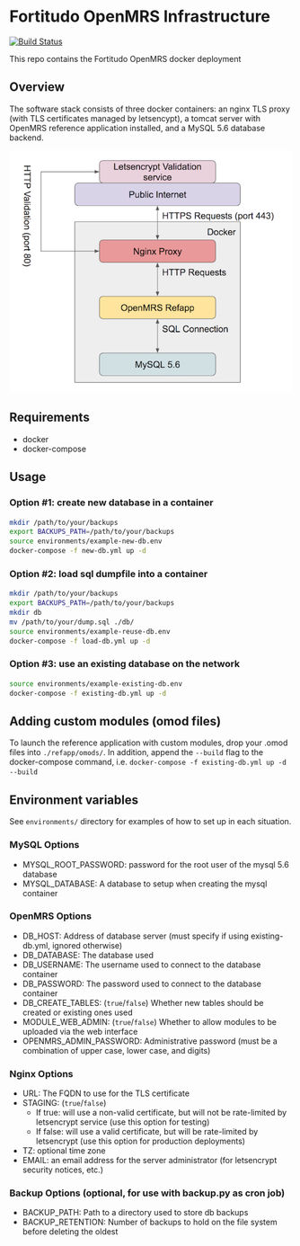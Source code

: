 # Fortitudo OpenMRS Infrastructure

[![Build Status](https://travis-ci.org/fortitudoinc/fortitudoinc-infra.svg?branch=master)](https://travis-ci.org/fortitudoinc/fortitudoinc-infra)

This repo contains the Fortitudo OpenMRS docker deployment

## Overview

The software stack consists of three docker containers: an nginx TLS proxy (with TLS certificates managed by letsencypt), a tomcat server with OpenMRS reference application installed, and a MySQL 5.6 database backend.

![software stack](stack.png)

## Requirements
- docker
- docker-compose

## Usage

### Option #1: create new database in a container

```bash
mkdir /path/to/your/backups
export BACKUPS_PATH=/path/to/your/backups
source environments/example-new-db.env
docker-compose -f new-db.yml up -d
```

### Option #2: load sql dumpfile into a container

```bash
mkdir /path/to/your/backups
export BACKUPS_PATH=/path/to/your/backups
mkdir db
mv /path/to/your/dump.sql ./db/
source environments/example-reuse-db.env
docker-compose -f load-db.yml up -d
```

### Option #3: use an existing database on the network

```bash
source environments/example-existing-db.env
docker-compose -f existing-db.yml up -d
```

## Adding custom modules (omod files)

To launch the reference application with custom modules, drop your .omod files into `./refapp/omods/`. In addition, append the `--build` flag to the docker-compose command, i.e. `docker-compose -f existing-db.yml up -d --build`


## Environment variables

See `environments/` directory for examples of how to set up in each situation.

### MySQL Options
- MYSQL_ROOT_PASSWORD: password for the root user of the mysql 5.6 database
- MYSQL_DATABASE: A database to setup when creating the mysql container

### OpenMRS Options
- DB_HOST: Address of database server (must specify if using existing-db.yml, ignored otherwise)
- DB_DATABASE: The database used
- DB_USERNAME: The username used to connect to the database container
- DB_PASSWORD: The password used  to connect to the database container
- DB_CREATE_TABLES: (`true`/`false`) Whether new tables should be created or existing ones used
- MODULE_WEB_ADMIN: (`true`/`false`) Whether to allow modules to be uploaded via the web interface
- OPENMRS_ADMIN_PASSWORD: Administrative password (must be a combination of upper case, lower case, and digits)

### Nginx Options
- URL: The FQDN to use for the TLS certificate
- STAGING: (`true`/`false`)
    - If true: will use a non-valid certificate, but will not be rate-limited by letsencrypt service (use this option for testing)
    - If false: will use a valid certificate, but will be rate-limited by letsencrypt (use this option for production deployments)
- TZ: optional time zone
- EMAIL: an email address for the server administrator (for letsencrypt security notices, etc.)

### Backup Options (optional, for use with backup.py as cron job)
- BACKUP_PATH: Path to a directory used to store db backups 
- BACKUP_RETENTION: Number of backups to hold on the file system before deleting the oldest